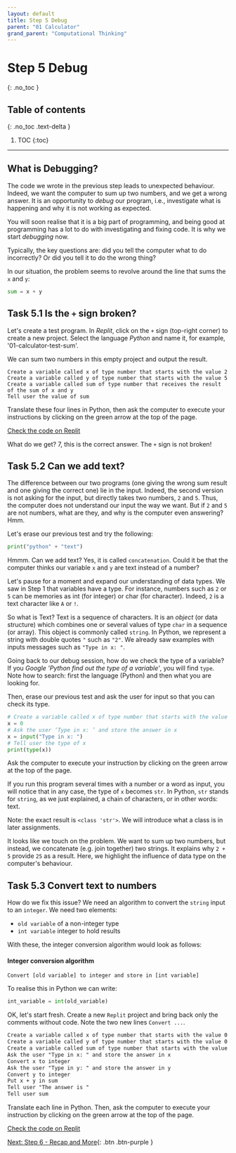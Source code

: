 ```yaml
---
layout: default
title: Step 5 Debug
parent: "01 Calculator"
grand_parent: "Computational Thinking"
---
```


# Step 5 Debug
{: .no_toc }

## Table of contents
{: .no_toc .text-delta }

1. TOC
{:toc}

---

## What is Debugging?

The code we wrote in the previous step leads to unexpected behaviour. Indeed, we want the computer to sum up two numbers, and we get a wrong answer. It is an opportunity to _debug_ our program, i.e., investigate what is happening and why it is not working as expected.

You will soon realise that it is a big part of programming, and being good at programming has a lot to do with investigating and fixing code. It is why we start _debugging_ now.

Typically, the key questions are: did you tell the computer what to do incorrectly? Or did you tell it to do the wrong thing?

In our situation, the problem seems to revolve around the line that sums the `x` and `y`:

```python
sum = x + y
```

## Task 5.1 Is the `+` sign broken?

Let's create a test program. In _Replit_, click on the `+` sign (top-right corner) to create a new project. Select the language _Python_ and name it, for example, '01-calculator-test-sum'.

We can sum two numbers in this empty project and output the result.

```mardown
Create a variable called x of type number that starts with the value 2
Create a variable called y of type number that starts with the value 5
Create a variable called sum of type number that receives the result of the sum of x and y
Tell user the value of sum
```

Translate these four lines in Python, then ask the computer to execute your instructions by clicking on the green arrow at the top of the page.

[Check the code on Replit](https://replit.com/@dcdlab/calculator-step5-1)

What do we get? 7, this is the correct answer. The `+` sign is not broken!

## Task 5.2 Can we add text?

The difference between our two programs (one giving the wrong sum result and one giving the correct one) lie in the input. Indeed, the second version is not asking for the input, but directly takes two numbers, `2` and `5`. Thus, the computer does not understand our input the way we want. But if `2` and `5` are not numbers, what are they, and why is the computer even answering? Hmm.

Let's erase our previous test and try the following:

```python
print("python" + "text")
```

Hmmm. Can we add text? Yes, it is called `concatenation`. Could it be that the computer thinks our variable `x` and `y` are text instead of a number?

Let's pause for a moment and expand our understanding of data types. We saw in Step 1 that variables have a type. For instance, numbers such as `2` or `5` can be memories as int (for integer) or char (for character). Indeed, `2` is a text character like `A` or `!`. 

So what is Text? Text is a sequence of characters. It is an _object_ (or data structure) which combines one or several values of type `char` in a sequence (or array). This object is commonly called `string`. In Python, we represent a string with double quotes `"` such as `"2"`. We already saw examples with inputs messages such as `"Type in x: "`.

Going back to our debug session, how do we check the type of a variable? If you _Google_ _'Python find out the type of a variable'_, you will find `type`. Note how to search: first the language (Python) and then what you are looking for.

Then, erase our previous test and ask the user for input so that you can check its type.

```python
# Create a variable called x of type number that starts with the value 0
x = 0
# Ask the user ‘Type in x: ’ and store the answer in x
x = input("Type in x: ")
# Tell user the type of x
print(type(x))
```

Ask the computer to execute your instruction by clicking on the green arrow at the top of the page.

If you run this program several times with a number or a word as input, you will notice that in any case, the type of `x` becomes `str`. In Python, `str` stands for `string`, as we just explained, a chain of characters, or in other words: text.

Note: the exact result is `<class 'str'>`. We will introduce what a class is in later assignments.

It looks like we touch on the problem. We want to sum up two numbers, but instead, we concatenate (e.g. join together) two strings. It explains why `2 + 5` provide `25` as a result. Here, we highlight the influence of data type on the computer's behaviour.

## Task 5.3 Convert text to numbers

How do we fix this issue? We need an algorithm to convert the `string` input to an `integer`. We need two elements:


* `old variable` of a non-integer type
* `int variable` integer to hold results

With these, the integer conversion algorithm would look as follows:

#### Integer conversion algorithm

```mardown
Convert [old variable] to integer and store in [int variable]
```

To realise this in Python we can write:

```python
int_variable = int(old_variable)
```

OK, let's start fresh. Create a new `Replit` project and bring back only the comments without code. Note the two new lines `Convert ...`.

```markdown
Create a variable called x of type number that starts with the value 0
Create a variable called y of type number that starts with the value 0
Create a variable called sum of type number that starts with the value 0
Ask the user "Type in x: " and store the answer in x
Convert x to integer
Ask the user "Type in y: " and store the answer in y
Convert y to integer
Put x + y in sum
Tell user "The answer is "
Tell user sum
```

Translate each line in Python. Then, ask the computer to execute your instruction by clicking on the green arrow at the top of the page.

[Check the code on Replit](https://replit.com/@dcdlab/calculator-step5-3)

[Next: Step 6 - Recap and More]({{site.baseurl}}/computational-thinking/01-calculator/step6-recap){: .btn .btn-purple }